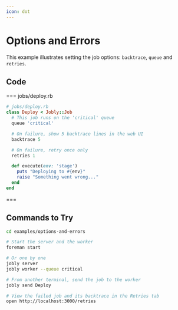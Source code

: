 ```yaml
---
icon: dot
---
```


# Options and Errors

This example illustrates setting the job options: `backtrace`, `queue` and `retries`.

## Code

=== jobs/deploy.rb

```ruby
# jobs/deploy.rb
class Deploy < Jobly::Job
  # This job runs on the 'critical' queue
  queue 'critical'

  # On failure, show 5 backtrace lines in the web UI
  backtrace 5

  # On failure, retry once only
  retries 1

  def execute(env: 'stage')
    puts "Deploying to #{env}"
    raise "Something went wrong..."
  end
end
```

===

## Commands to Try

```bash
cd examples/options-and-errors

# Start the server and the worker
foreman start

# Or one by one
jobly server
jobly worker --queue critical

# From another terminal, send the job to the worker
jobly send Deploy

# View the failed job and its backtrace in the Retries tab
open http://localhost:3000/retries
```

